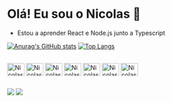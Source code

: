 # Olá! Eu sou o Nicolas 🫡

- Estou a aprender React e Node.js junto a Typescript 


[![Anurag's GitHub stats](https://github-readme-stats.vercel.app/api?username=nicolasgghg&show_icons=true&theme=vision-friendly-dark)](https://github.com/nicolasgghg)
[![Top Langs](https://github-readme-stats.vercel.app/api/top-langs/?username=nicolasgghg&layout=compact&theme=vision-friendly-dark&show_icons=true)](https://github.com/nicolasgghg)

<div style="display: inline_block"><br>
  <img align="center" alt="Nicolas-Html" height="30" width="40" src="https://cdn.jsdelivr.net/gh/devicons/devicon@latest/icons/html5/html5-original.svg">
  <img align="center" alt="Nicolas-Css" height="30" width="40" src="https://cdn.jsdelivr.net/gh/devicons/devicon@latest/icons/css3/css3-original.svg">
  <img align="center" alt="Nicolas-Js" height="30" width="40" src="https://cdn.jsdelivr.net/gh/devicons/devicon@latest/icons/javascript/javascript-original.svg">
  <img align="center" alt="Nicolas-Node" height="30" width="40" src="https://cdn.jsdelivr.net/gh/devicons/devicon/icons/nodejs/nodejs-original.svg">
  <img align="center" alt="Nicolas-React" height="30" width="40" src="https://cdn.jsdelivr.net/gh/devicons/devicon/icons/react/react-original.svg">
  <img align="center" alt="Nicolas-Tailwind" height="30" width="40" src="https://cdn.jsdelivr.net/gh/devicons/devicon/icons/tailwindcss/tailwindcss-original.svg">
  <img align="center" alt="Nicolas-Typescript" height="30" width="40" src="https://cdn.jsdelivr.net/gh/devicons/devicon/icons/typescript/typescript-original.svg">
</div>

##

<div>
  <a href = "mailto:nicolasgghg12@gmail.com"><img src="https://img.shields.io/badge/-Gmail-%23333?style=for-the-badge&logo=gmail&logoColor=white" target="_blank"></a>
  <a href="linkedin.com/in/nicolas-bernardino" target="_blank"><img src="https://img.shields.io/badge/-LinkedIn-%230077B5?style=for-the-badge&logo=linkedin&logoColor=white" target="_blank"></a>
</div>
